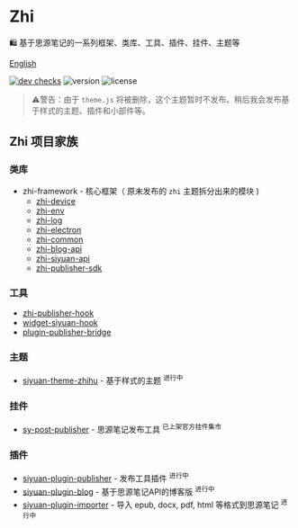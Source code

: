 # Zhi

🛍️ 基于思源笔记的一系列框架、类库、工具、插件、挂件、主题等

[English](README.md)

[![dev checks](https://img.shields.io/github/checks-status/terwer/zhi/dev?label=build)](https://github.com/terwer/zhi/tree/dev)
![version](https://img.shields.io/github/release/terwer/zhi.svg?style=flat-square)
![license](https://img.shields.io/badge/license-GPL-blue.svg?style=popout-square)

> ⚠️警告：由于 `theme.js` 将被删除，这个主题暂时不发布。稍后我会发布基于样式的主题、插件和小部件等。

## Zhi 项目家族

### 类库
- zhi-framework - 核心框架（ 原未发布的 `zhi` 主题拆分出来的模块 )
  - [zhi-device](https://github.com/terwer/zhi/tree/main/libs/zhi-device)
  - [zhi-env](https://github.com/terwer/zhi/tree/main/libs/zhi-env)
  - [zhi-log](https://github.com/terwer/zhi/tree/main/libs/zhi-log)
  - [zhi-electron](https://github.com/terwer/zhi/tree/main/libs/zhi-electron)
  - [zhi-common](https://github.com/terwer/zhi/tree/main/libs/zhi-common)
  - [zhi-blog-api](https://github.com/terwer/zhi/tree/main/libs/zhi-blog-api)
  - [zhi-siyuan-api](https://github.com/terwer/zhi/tree/main/libs/zhi-siyuan-api)
  - [zhi-publisher-sdk](https://github.com/terwer/zhi/tree/main/libs/zhi-publisher-sdk)

### 工具

- [zhi-publisher-hook](https://github.com/terwer/zhi/tree/main/libs/zhi-publisher-hook)
- [widget-siyuan-hook](https://github.com/terwer/zhi/tree/main/libs/widget-siyuan-hook)
- [plugin-publisher-bridge](https://github.com/terwer/zhi/tree/main/libs/zplugin-publisher-bridge)

### 主题
- [siyuan-theme-zhihu](https://github.com/terwer/siyuan-theme-zhihu) - 基于样式的主题 <sup>进行中</sup>

### 挂件
- [sy-post-publisher](https://github.com/terwer/sy-post-publisher) - 思源笔记发布工具 <sup>已上架官方挂件集市</sup>

### 插件
- [siyuan-plugin-publisher](https://github.com/terwer/siyuan-plugin-publisher) - 发布工具插件 <sup>进行中</sup>
- [siyuan-plugin-blog](https://github.com/terwer/siyuan-plugin-blog) - 基于思源笔记API的博客版 <sup>进行中</sup>
- [siyuan-plugin-importer](https://github.com/terwer/siyuan-plugin-importer) - 导入 epub, docx, pdf, html 等格式到思源笔记 <sup>进行中</sup>
